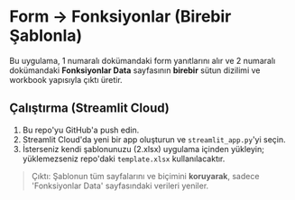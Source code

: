 
# Form → Fonksiyonlar (Birebir Şablonla)

Bu uygulama, 1 numaralı dokümandaki form yanıtlarını alır ve 2 numaralı dokümandaki **Fonksiyonlar Data** sayfasının **birebir** sütun dizilimi ve workbook yapısıyla çıktı üretir.

## Çalıştırma (Streamlit Cloud)
1. Bu repo'yu GitHub'a push edin.
2. Streamlit Cloud'da yeni bir app oluşturun ve `streamlit_app.py`'yi seçin.
3. İsterseniz kendi şablonunuzu (2.xlsx) uygulama içinden yükleyin; yüklemezseniz repo'daki `template.xlsx` kullanılacaktır.

> Çıktı: Şablonun tüm sayfalarını ve biçimini **koruyarak**, sadece 'Fonksiyonlar Data' sayfasındaki verileri yeniler.
